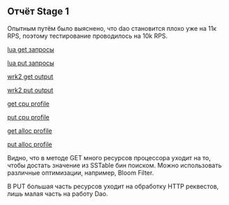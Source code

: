 ## Отчёт Stage 1
Опытным путём было выяснено, что dao становится плохо уже на 11к RPS,
поэтому тестирование проводилось на 10k RPS.

[lua get запросы](./scripts/get.lua)

[lua put запросы](./scripts/put.lua)

[wrk2 get output](./wrk/get.txt)

[wrk2 put output](./wrk/put.txt)

[get cpu profile](./asprof/get_cpu.html)

[put cpu profile](./asprof/put_cpu.html)

[get alloc profile](./asprof/get_alloc.html)

[put alloc profile](./asprof/put_alloc.html)

Видно, что в методе GET много ресурсов процессора уходит
на то, чтобы достать значение из SSTable бин поиском.
Можно использовать различные оптимизации, например, Bloom Filter.

В PUT большая часть ресурсов уходит на обработку HTTP реквестов,
лишь малая часть на работу Dao.

